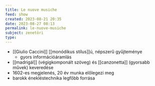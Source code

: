 ```yaml
---
title: Le nuove musiche
feed: show
created: 2023-08-21 20:35
date: 2023-08-27 08:13
permalink: le-nuove-musiche
subject: zenetöri
type: 
---
```


- [[Giulio Caccini]] [[monódikus stílus]]ú, népszerű gyűjteménye
	- gyors információáramlás
- [[madrigál]] (végigkomponált szöveg) és [[canzonetta]] (gyorsabb művek) keveredése
- 1602-es megjelenés, 20 év munka előlegezi meg
- barokk énekléstechnika legfőbb forrása
